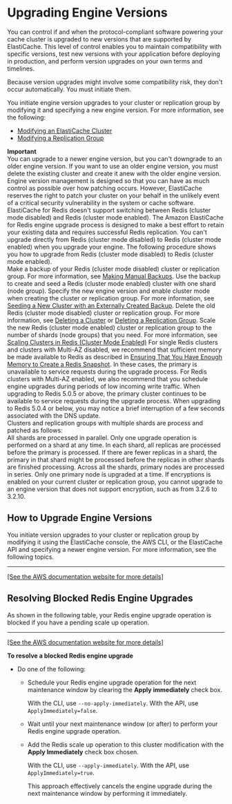 # Upgrading Engine Versions<a name="VersionManagement"></a>

You can control if and when the protocol\-compliant software powering your cache cluster is upgraded to new versions that are supported by ElastiCache\. This level of control enables you to maintain compatibility with specific versions, test new versions with your application before deploying in production, and perform version upgrades on your own terms and timelines\.

Because version upgrades might involve some compatibility risk, they don't occur automatically\. You must initiate them\. 

You initiate engine version upgrades to your cluster or replication group by modifying it and specifying a new engine version\. For more information, see the following:
+ [Modifying an ElastiCache Cluster](Clusters.Modify.md)
+ [Modifying a Replication Group](Replication.Modify.md)

**Important**  
You can upgrade to a newer engine version, but you can't downgrade to an older engine version\. If you want to use an older engine version, you must delete the existing cluster and create it anew with the older engine version\. 
Engine version management is designed so that you can have as much control as possible over how patching occurs\. However, ElastiCache reserves the right to patch your cluster on your behalf in the unlikely event of a critical security vulnerability in the system or cache software\.
ElastiCache for Redis doesn't support switching between Redis \(cluster mode disabled\) and Redis \(cluster mode enabled\)\.
The Amazon ElastiCache for Redis engine upgrade process is designed to make a best effort to retain your existing data and requires successful Redis replication\. 
You can't upgrade directly from Redis \(cluster mode disabled\) to Redis \(cluster mode enabled\) when you upgrade your engine\. The following procedure shows you how to upgrade from Redis \(cluster mode disabled\) to Redis \(cluster mode enabled\)\.  
Make a backup of your Redis \(cluster mode disabled\) cluster or replication group\. For more information, see [Making Manual Backups](backups-manual.md)\.
Use the backup to create and seed a Redis \(cluster mode enabled\) cluster with one shard \(node group\)\. Specify the new engine version and enable cluster mode when creating the cluster or replication group\. For more information, see [Seeding a New Cluster with an Externally Created Backup](backups-seeding-redis.md)\.
Delete the old Redis \(cluster mode disabled\) cluster or replication group\. For more information, see [Deleting a Cluster](Clusters.Delete.md) or [Deleting a Replication Group](Replication.DeletingRepGroup.md)\.
Scale the new Redis \(cluster mode enabled\) cluster or replication group to the number of shards \(node groups\) that you need\. For more information, see [Scaling Clusters in Redis \(Cluster Mode Enabled\)](scaling-redis-cluster-mode-enabled.md)
For single Redis clusters and clusters with Multi\-AZ disabled, we recommend that sufficient memory be made available to Redis as described in [Ensuring That You Have Enough Memory to Create a Redis Snapshot](BestPractices.BGSAVE.md)\. In these cases, the primary is unavailable to service requests during the upgrade process\.
For Redis clusters with Multi\-AZ enabled, we also recommend that you schedule engine upgrades during periods of low incoming write traffic\. When upgrading to Redis 5\.0\.5 or above, the primary cluster continues to be available to service requests during the upgrade process\. When upgrading to Redis 5\.0\.4 or below, you may notice a brief interruption of a few seconds associated with the DNS update\.  
Clusters and replication groups with multiple shards are process and patched as follows:  
All shards are processed in parallel\. Only one upgrade operation is performed on a shard at any time\.
In each shard, all replicas are processed before the primary is processed\. If there are fewer replicas in a shard, the primary in that shard might be processed before the replicas in other shards are finished processing\.
Across all the shards, primary nodes are processed in series\. Only one primary node is upgraded at a time\.
If encryptions is enabled on your current cluster or replication group, you cannot upgrade to an engine version that does not support encryption, such as from 3\.2\.6 to 3\.2\.10\.

## How to Upgrade Engine Versions<a name="VersionManagement.HowTo"></a>

You initiate version upgrades to your cluster or replication group by modifying it using the ElastiCache console, the AWS CLI, or the ElastiCache API and specifying a newer engine version\. For more information, see the following topics\.


****  
[\[See the AWS documentation website for more details\]](http://docs.aws.amazon.com/AmazonElastiCache/latest/red-ug/VersionManagement.html)

## Resolving Blocked Redis Engine Upgrades<a name="resolving-blocked-engine-upgrades"></a>

As shown in the following table, your Redis engine upgrade operation is blocked if you have a pending scale up operation\.


****  
[\[See the AWS documentation website for more details\]](http://docs.aws.amazon.com/AmazonElastiCache/latest/red-ug/VersionManagement.html)

**To resolve a blocked Redis engine upgrade**
+ Do one of the following:
  + Schedule your Redis engine upgrade operation for the next maintenance window by clearing the **Apply immediately** check box\. 

    With the CLI, use `--no-apply-immediately`\. With the API, use `ApplyImmediately=false`\.
  + Wait until your next maintenance window \(or after\) to perform your Redis engine upgrade operation\.
  + Add the Redis scale up operation to this cluster modification with the **Apply Immediately** check box chosen\. 

    With the CLI, use `--apply-immediately`\. With the API, use `ApplyImmediately=true`\. 

    This approach effectively cancels the engine upgrade during the next maintenance window by performing it immediately\.